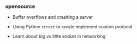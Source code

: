 ### opensource

* Buffer overflows and crashing a server
* Using Python `struct` to create implement custom protocol


* Learn about big vs little endian in networking